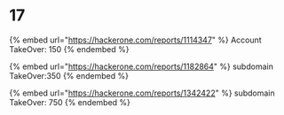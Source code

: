 # 17

{% embed url="https://hackerone.com/reports/1114347" %}
Account TakeOver: 150
{% endembed %}

{% embed url="https://hackerone.com/reports/1182864" %}
subdomain TakeOver:350
{% endembed %}

{% embed url="https://hackerone.com/reports/1342422" %}
subdomain TakeOver: 750
{% endembed %}

